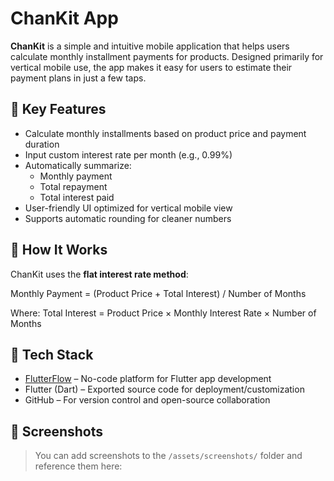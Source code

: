 # ChanKit App

**ChanKit** is a simple and intuitive mobile application that helps users calculate monthly installment payments for products. Designed primarily for vertical mobile use, the app makes it easy for users to estimate their payment plans in just a few taps.

## 📱 Key Features

- Calculate monthly installments based on product price and payment duration
- Input custom interest rate per month (e.g., 0.99%)
- Automatically summarize:
  - Monthly payment
  - Total repayment
  - Total interest paid
- User-friendly UI optimized for vertical mobile view
- Supports automatic rounding for cleaner numbers

## 🧮 How It Works

ChanKit uses the **flat interest rate method**:

Monthly Payment = (Product Price + Total Interest) / Number of Months

Where: Total Interest = Product Price × Monthly Interest Rate × Number of Months


## 🚀 Tech Stack

- [FlutterFlow](https://flutterflow.io/) – No-code platform for Flutter app development
- Flutter (Dart) – Exported source code for deployment/customization
- GitHub – For version control and open-source collaboration

## 📸 Screenshots

> You can add screenshots to the `/assets/screenshots/` folder and reference them here:


